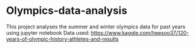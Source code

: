 # Olympics-data-analysis
This project analyses the summer and winter olympics data for past years using jupyter notebook
Data used: https://www.kaggle.com/heesoo37/120-years-of-olympic-history-athletes-and-results

